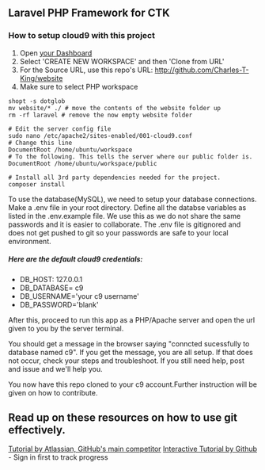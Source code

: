 ## Laravel PHP Framework for CTK

### How to setup cloud9 with this project
1. Open [your Dashboard](https://c9.io/dashboard.html)
2. Select 'CREATE NEW WORKSPACE' and then 'Clone from URL'
3. For the Source URL, use this repo's URL: http://github.com/Charles-T-King/website
4. Make sure to select PHP workspace

``` shell
shopt -s dotglob
mv website/* ./ # move the contents of the website folder up
rm -rf laravel # remove the now empty website folder

# Edit the server config file
sudo nano /etc/apache2/sites-enabled/001-cloud9.conf
# Change this line
DocumentRoot /home/ubuntu/workspace
# To the following. This tells the server where our public folder is.
DocumentRoot /home/ubuntu/workspace/public

# Install all 3rd party dependencies needed for the project. 
composer install
```

To use the database(MySQL), we need to setup your database connections. Make a .env file in your root directory.
Define all the databse variables as listed in the .env.example file.  We use this as we do not share the same passwords and it is easier to collaborate.  The .env file is gitignored and does not get pushed to git so your passwords are safe to your local environment.

##### Here are the default cloud9 credentials:
* DB_HOST: 127.0.0.1
* DB_DATABASE= c9
* DB_USERNAME='your c9 username'
* DB_PASSWORD='blank'

After this, proceed to run this app as a PHP/Apache server and open the url given to you by the server terminal.

You should get a message in the browser saying "conncted sucessfully to database named c9".  If you get the message, you are all setup.  If that does not occur, check your steps and troubleshoot. If you still need help, post and issue and we'll help you.

You now have this repo cloned to your c9 account.Further instruction will be given on how to contribute.

## Read up on these resources on how to use git effectively.

[Tutorial by Atlassian, GitHub's main competitor](https://www.atlassian.com/git/tutorials/)
[Interactive Tutorial by Github](https://try.github.io/levels/1/challenges/1) - Sign in first to track progress
